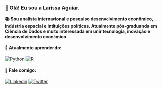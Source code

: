 ### 👋 Olá! Eu sou a Larissa Aguiar.

**📚 Sou analista internacional e pesquiso desenvolvimento econômico, indústria espacial e intituições políticas. Atualmente pós-graduanda em Ciência de Dados
e muito interessada em unir tecnologia, inovação e desenvolvimento econômico.**

#### 🌱 Atualmente aprendendo:

![Python](https://img.shields.io/badge/python-3670A0?style=for-the-badge&logo=python&logoColor=ffdd54)
![R](https://img.shields.io/badge/r-%23276DC3.svg?style=for-the-badge&logo=r&logoColor=white)

#### 💬 Fale comigo:

[![Linkedin](https://img.shields.io/badge/LinkedIn-0077B5?style=for-the-badge&logo=linkedin&logoColor=white)](https://www.linkedin.com/in/larissadaguiar/)
[![Twitter](https://img.shields.io/badge/Twitter-%231DA1F2.svg?style=for-the-badge&logo=Twitter&logoColor=white)](https://x.com/interestelaris/)

  
